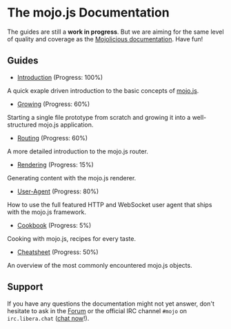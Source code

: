 
# The mojo.js Documentation

The guides are still a **work in progress**. But we are aiming for the same level of quality and coverage as the
[Mojolicious documentation](https://docs.mojolicious.org). Have fun!

## Guides

* [Introduction](Introduction.md) (Progress: 100%)

A quick exaple driven introduction to the basic concepts of [mojo.js](https://mojojs.org).

* [Growing](Growing.md) (Progress: 60%)

Starting a single file prototype from scratch and growing it into a well-structured mojo.js application.

* [Routing](Routing.md) (Progress: 60%)

A more detailed introduction to the mojo.js router.

* [Rendering](Rendering.md)  (Progress: 15%)

Generating content with the mojo.js renderer.

* [User-Agent](User-Agent.md)  (Progress: 80%)

How to use the full featured HTTP and WebSocket user agent that ships with the mojo.js framework.

* [Cookbook](Cookbook.md)  (Progress: 5%)

Cooking with mojo.js, recipes for every taste.

* [Cheatsheet](Cheatsheet.md)  (Progress: 50%)

An overview of the most commonly encountered mojo.js objects.

## Support

If you have any questions the documentation might not yet answer, don't hesitate to ask in the
[Forum](https://github.com/mojolicious/mojo.js/discussions) or the official IRC channel `#mojo` on `irc.libera.chat`
([chat now](https://web.libera.chat/#mojo)!).
